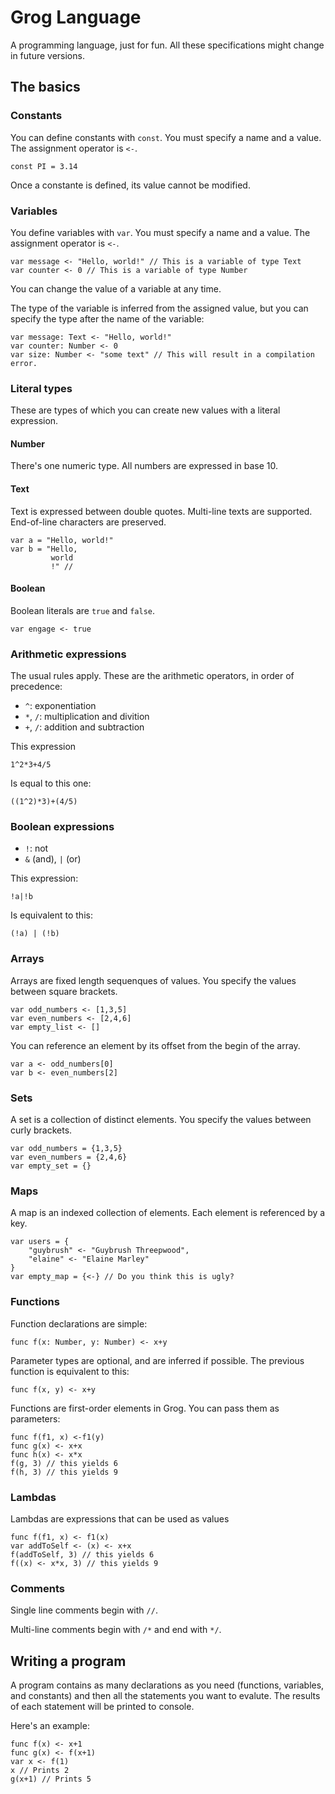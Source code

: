 # Grog Language

A programming language, just for fun. All these specifications might change in future versions.

## The basics

### Constants

You can define constants with ```const```. You must specify a name and a value. The assignment operator is ```<-```.

    const PI = 3.14

Once a constante is defined, its value cannot be modified.

### Variables

You define variables with ```var```. You must specify a name and a value. The assignment operator is ```<-```.

    var message <- "Hello, world!" // This is a variable of type Text
    var counter <- 0 // This is a variable of type Number

You can change the value of a variable at any time.

The type of the variable is inferred from the assigned value, but you can specify the type after
the name of the variable:

    var message: Text <- "Hello, world!"
    var counter: Number <- 0
    var size: Number <- "some text" // This will result in a compilation error.

### Literal types

These are types of which you can create new values with a literal expression.

#### Number

There's one numeric type. All numbers are expressed in base 10.

#### Text

Text is expressed between double quotes. Multi-line texts are supported. End-of-line characters are preserved.

    var a = "Hello, world!"
    var b = "Hello,
             world
             !" //

#### Boolean

Boolean literals are ```true``` and ```false```.

    var engage <- true

### Arithmetic expressions

The usual rules apply. These are the arithmetic operators, in order of precedence:

* ```^```: exponentiation
* ```*```, ```/```: multiplication and divition
* ```+```, ```/```: addition and subtraction

This expression

    1^2*3+4/5

Is equal to this one:

    ((1^2)*3)+(4/5)

### Boolean expressions

* ```!```: not
* ```&``` (and), ```|``` (or)

This expression:

    !a|!b

Is equivalent to this:

    (!a) | (!b)

### Arrays

Arrays are fixed length sequenques of values. You specify the values between square brackets.

    var odd_numbers <- [1,3,5]
    var even_numbers <- [2,4,6]
    var empty_list <- []

You can reference an element by its offset from the begin of the array.

    var a <- odd_numbers[0]
    var b <- even_numbers[2]

### Sets

A set is a collection of distinct elements. You specify the values between curly brackets.

    var odd_numbers = {1,3,5}
    var even_numbers = {2,4,6}
    var empty_set = {}

### Maps

A map is an indexed collection of elements. Each element is referenced by a key. 

    var users = {
        "guybrush" <- "Guybrush Threepwood",
        "elaine" <- "Elaine Marley"
    }
    var empty_map = {<-} // Do you think this is ugly?

### Functions

Function declarations are simple:

    func f(x: Number, y: Number) <- x+y

Parameter types are optional, and are inferred if possible. The previous function is equivalent
to this:

    func f(x, y) <- x+y

Functions are first-order elements in Grog. You can pass them as parameters:

    func f(f1, x) <-f1(y)
    func g(x) <- x+x
    func h(x) <- x*x
    f(g, 3) // this yields 6
    f(h, 3) // this yields 9

### Lambdas

Lambdas are expressions that can be used as values

    func f(f1, x) <- f1(x)
    var addToSelf <- (x) <- x+x
    f(addToSelf, 3) // this yields 6
    f((x) <- x*x, 3) // this yields 9

### Comments

Single line comments begin with ```//```. 

Multi-line comments begin with ```/*``` and end with ```*/```.

## Writing a program

A program contains as many declarations as you need (functions, variables, and constants) and then all
the statements you want to evalute. The results of each statement will be printed to console.

Here's an example:

    func f(x) <- x+1
    func g(x) <- f(x+1)
    var x <- f(1)
    x // Prints 2
    g(x+1) // Prints 5
